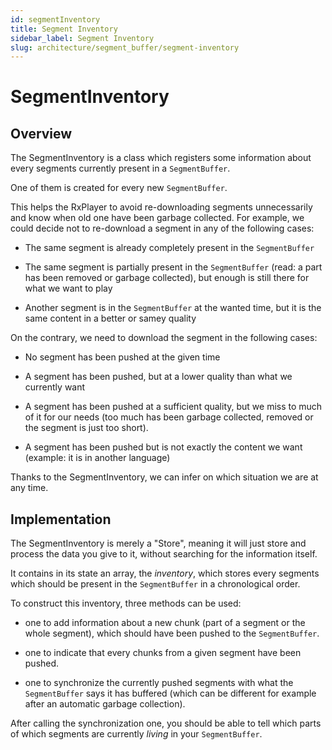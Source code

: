 ```yaml
---
id: segmentInventory
title: Segment Inventory
sidebar_label: Segment Inventory
slug: architecture/segment_buffer/segment-inventory
---
```


# SegmentInventory

## Overview

The SegmentInventory is a class which registers some information about every
segments currently present in a `SegmentBuffer`.

One of them is created for every new `SegmentBuffer`.

This helps the RxPlayer to avoid re-downloading segments unnecessarily and know
when old one have been garbage collected.
For example, we could decide not to re-download a segment in any of the
following cases:

- The same segment is already completely present in the `SegmentBuffer`

- The same segment is partially present in the `SegmentBuffer` (read: a part
  has been removed or garbage collected), but enough is still there for what
  we want to play

- Another segment is in the `SegmentBuffer` at the wanted time, but it is the
  same content in a better or samey quality

On the contrary, we need to download the segment in the following cases:

- No segment has been pushed at the given time

- A segment has been pushed, but at a lower quality than what we currently
  want

- A segment has been pushed at a sufficient quality, but we miss to much of it
  for our needs (too much has been garbage collected, removed or the segment
  is just too short).

- A segment has been pushed but is not exactly the content we want
  (example: it is in another language)

Thanks to the SegmentInventory, we can infer on which situation we are at any time.

## Implementation

The SegmentInventory is merely a "Store", meaning it will just store and
process the data you give to it, without searching for the information itself.

It contains in its state an array, the _inventory_, which stores every segments
which should be present in the `SegmentBuffer` in a chronological order.

To construct this inventory, three methods can be used:

- one to add information about a new chunk (part of a segment or the whole
  segment), which should have been pushed to the `SegmentBuffer`.

- one to indicate that every chunks from a given segment have been pushed.

- one to synchronize the currently pushed segments with what the
  `SegmentBuffer` says it has buffered (which can be different for example
  after an automatic garbage collection).

After calling the synchronization one, you should be able to tell which parts of
which segments are currently _living_ in your `SegmentBuffer`.
